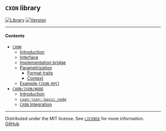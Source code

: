 ## `CXON` library

[![Library][img-lib]](https://github.com/oknenavin/cxon)
[![Version][img-ver]](https://github.com/oknenavin/cxon/releases)  


--------------------------------------------------------------------------------
#### Contents
- [`CXON`](../src/cxon/README.md)
  - [Introduction](../src/cxon/README.md#introduction)
  - [Interface](../src/cxon/README.md#interface)
  - [Implementation bridge](../src/cxon/README.md#implementation-bridge)
  - [Parametrization](../src/cxon/README.md#parametrization)
    - [Format traits](../src/cxon/README.md#format-traits)
    - [Context](../src/cxon/README.md#context)
  - [Example (`JSON-RPC`)](../src/cxon/README.md#example-json-rpc)
- [`CXON/JSON/NODE`](../src/cxon/lang/json/node/README.md)
  - [Introduction](../src/cxon/lang/json/node/README.md#introduction)
  - [`cxon:json::basic_node`](../src/cxon/lang/json/node/README.md#basic_node)
  - [`CXON` Integration](../src/cxon/lang/json/node/README.md#cxon-integration)


--------------------------------------------------------------------------------
Distributed under the MIT license. See [`LICENSE`](../LICENSE) for more information.  
[GitHub](https://github.com/oknenavin/cxon)  


<!-- links -->
[img-lib]: https://img.shields.io/badge/lib-CXON-608060.svg?style=plastic
[img-ver]: https://img.shields.io/github/release/oknenavin/cxon.svg?style=plastic&color=608060
